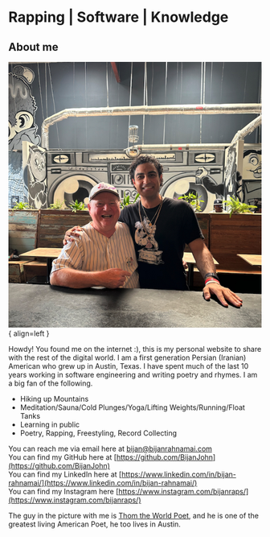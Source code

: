 # Rapping | Software | Knowledge

## About me

![Bijan](assets/images/bijan-and-thom.jpg){ align=left }

Howdy! You found me on the internet :), this is my personal website to share with the rest of the digital world.
I am a first generation Persian (Iranian) American who grew up in Austin, Texas.
I have spent much of the last 10 years working in software engineering and writing poetry and rhymes.
I am a big fan of the following. 

* Hiking up Mountains
* Meditation/Sauna/Cold Plunges/Yoga/Lifting Weights/Running/Float Tanks
* Learning in public
* Poetry, Rapping, Freestyling, Record Collecting

You can reach me via email here at bijan@bijanrahnamai.com<br>
You can find my GitHub here at [https://github.com/BijanJohn](https://github.com/BijanJohn)<br>
You can find my LinkedIn here at [https://www.linkedin.com/in/bijan-rahnamai/](https://www.linkedin.com/in/bijan-rahnamai/)<br>
You can find my Instagram here [https://www.instagram.com/bijanraps/](https://www.instagram.com/bijanraps/)<br>

The guy in the picture with me is [Thom the World Poet](http://thomworldpoet.blogspot.com/), and he is one of the greatest living American Poet, he too lives in Austin.<br> 